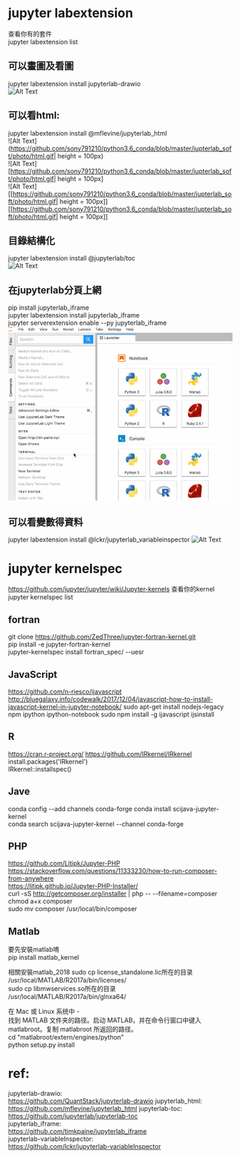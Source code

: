 # jupyter labextension      
查看你有的套件  
jupyter labextension list   
    
## 可以畫圖及看圖   
jupyter labextension install jupyterlab-drawio  
![Alt Text](https://github.com/sony791210/python3.6_conda/blob/master/jupterlab_soft/photo/drawio.gif) 

## 可以看html:   
jupyter labextension install @mflevine/jupyterlab_html  
![Alt Text](https://github.com/sony791210/python3.6_conda/blob/master/jupterlab_soft/photo/html.gif| height = 100px)    
![Alt Text][https://github.com/sony791210/python3.6_conda/blob/master/jupterlab_soft/photo/html.gif| height = 100px]    
![Alt Text][[https://github.com/sony791210/python3.6_conda/blob/master/jupterlab_soft/photo/html.gif| height = 100px]]  
[[https://github.com/sony791210/python3.6_conda/blob/master/jupterlab_soft/photo/html.gif| height = 100px]] 


## 目錄結構化   
jupyter labextension install @jupyterlab/toc     
![Alt Text](https://github.com/sony791210/python3.6_conda/blob/master/jupterlab_soft/photo/toc.gif)    


## 在jupyterlab分頁上網 
pip install jupyterlab_iframe   
jupyter labextension install jupyterlab_iframe  
jupyter serverextension enable --py jupyterlab_iframe   
![Alt Text](https://github.com/sony791210/python3.6_conda/blob/master/jupterlab_soft/photo/iframe.gif)     



## 可以看變數得資料
jupyter labextension install @lckr/jupyterlab_variableinspector 
![Alt Text](https://github.com/sony791210/python3.6_conda/blob/master/jupterlab_soft/photo/variable.gif)        

# jupyter kernelspec    
https://github.com/jupyter/jupyter/wiki/Jupyter-kernels 
查看你的kernel  
jupyter kernelspec list     

## fortran
git clone https://github.com/ZedThree/jupyter-fortran-kernel.git    
pip install -e jupyter-fortran-kernel       
jupyter-kernelspec install fortran_spec/ --uesr 


## JavaScript   
https://github.com/n-riesco/ijavascript 
http://bluegalaxy.info/codewalk/2017/12/04/javascript-how-to-install-javascript-kernel-in-jupyter-notebook/ 
sudo apt-get install nodejs-legacy npm ipython ipython-notebook 
sudo npm install -g ijavascript 
ijsinstall  


## R
https://cran.r-project.org/ 
https://github.com/IRkernel/IRkernel    
install.packages('IRkernel')    
IRkernel::installspec() 


## Jave 
conda config --add channels conda-forge 
conda install scijava-jupyter-kernel    
conda search scijava-jupyter-kernel --channel conda-forge   




## PHP
https://github.com/Litipk/Jupyter-PHP   
https://stackoverflow.com/questions/11333230/how-to-run-composer-from-anywhere  
https://litipk.github.io/Jupyter-PHP-Installer/     
curl -sS http://getcomposer.org/installer | php -- --filename=composer      
chmod a+x composer  
sudo mv composer /usr/local/bin/composer    




## Matlab
要先安裝matlab唷    
pip install matlab_kernel   

相關安裝matlab_2018 
sudo cp license_standalone.lic所在的目录 /usr/local/MATLAB/R2017a/bin/licenses/     
sudo cp libmwservices.so所在的目录 /usr/local/MATLAB/R2017a/bin/glnxa64/    


在 Mac 或 Linux 系统中 -    
找到 MATLAB 文件夹的路径。启动 MATLAB，并在命令行窗口中键入 matlabroot。复制 matlabroot 所返回的路径。  
cd "matlabroot/extern/engines/python"   
python setup.py install 





# ref:  
jupyterlab-drawio:  
https://github.com/QuantStack/jupyterlab-drawio 
jupyterlab_html:    
https://github.com/mflevine/jupyterlab_html
jupyterlab-toc: 
https://github.com/jupyterlab/jupyterlab-toc        
jupyterlab_iframe:      
https://github.com/timkpaine/jupyterlab_iframe      
jupyterlab-variableInspector:       
https://github.com/lckr/jupyterlab-variableInspector    


